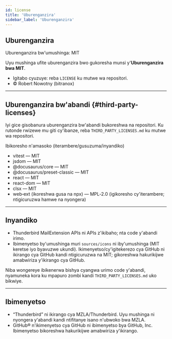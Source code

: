 ```yaml
---
id: license
title: 'Uburenganzira'
sidebar_label: 'Uburenganzira'
---
```


## Uburenganzira

Uburenganzira bw'umushinga: MIT

Uyu mushinga ufite uburenganzira bwo gukoresha munsi y'**Uburenganzira bwa MIT**.

- Igitabo cyuzuye: reba `LICENSE` ku mutwe wa repositori.
- © Robert Nowotny (bitranox)

---

## Uburenganzira bw'abandi {#third-party-licenses}

Iyi gice gisobanura uburenganzira bw'abandi bukoreshwa na repositori. Ku rutonde rwizewe mu giti cy'ibanze, reba `THIRD_PARTY_LICENSES.md` ku mutwe wa repositori.

Ibikoresho n'amasoko (iterambere/gusuzuma/inyandiko)

- vitest — MIT
- jsdom — MIT
- @docusaurus/core — MIT
- @docusaurus/preset-classic — MIT
- react — MIT
- react-dom — MIT
- clsx — MIT
- web‑ext (ikoreshwa gusa na npx) — MPL‑2.0 (igikoresho cy'iterambere; ntigicuruzwa hamwe na nyongera)

---

## Inyandiko

- Thunderbird MailExtension APIs ni APIs z'ikibaho; nta code y'abandi irimo.
- Ibimenyetso by'umushinga muri `sources/icons` ni iby'umushinga (MIT keretse iyo byavuzwe ukundi). Ikimenyetso/cy'igitekerezo cya GitHub ni ikirango cya GitHub kandi ntigicuruzwa na MIT; gikoreshwa hakurikijwe amabwiriza y'ikirango cya GitHub.

Niba wongereye ibikenerwa bishya cyangwa urimo code y'abandi, nyamuneka kora ku mpapuro zombi kandi `THIRD_PARTY_LICENSES.md` uko bikwiye.

---

## Ibimenyetso

- “Thunderbird” ni ikirango cya MZLA/Thunderbird. Uyu mushinga ni nyongera y'abandi kandi ntifitanye isano n'ubwoko bwa MZLA.
- GitHub® n'ikimenyetso cya GitHub ni ibimenyetso bya GitHub, Inc. Ibimenyetso bikoreshwa hakurikijwe amabwiriza y'ikirango.
